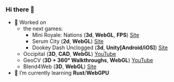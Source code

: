 ### Hi there 👋

- 🔭 Worked on
  - the next games:
    - Mini Royale: Nations (**3d**, **WebGL**, **FPS**) [Site](https://miniroyale.io/)
    - Serum City (**2d**, **WebGL**) [Site](https://serumcity.xyz/)
    - Dookey Dash Unclogged (**3d**, **Unity[Android/iOS]**) [Site](https://dookeydashunclogged.com/)
  - Occipital (**3D**, **CAD**, **WebGL**) [YouTube](https://www.youtube.com/watch?v=tgHdewzbSck)
  - GeoCV (**3D + 360° Walkthroughs**, **WebGL**) [YouTube](https://www.youtube.com/watch?v=MhHdOtkGKAw)
  - Blend4Web (**3D**, **WebGL**) [Site](https://www.blend4web.com/en/demo/)
- 🌱 I’m currently learning **Rust**/**WebGPU**
<!-- 
<a href="https://github.com/anuraghazra/github-readme-stats">
  <img align="center" src="https://github-readme-stats.vercel.app/api?username=querielo&count_private=true&show_icons=true&include_all_commits=true&hide_border=true&hide_title=true" />
</a>
<a href="https://github.com/anuraghazra/github-readme-stats">
  <img align="center" src="https://github-readme-stats.vercel.app/api/top-langs/?username=querielo&langs_count=3&hide_title=true&hide_border=true" />
</a> -->
